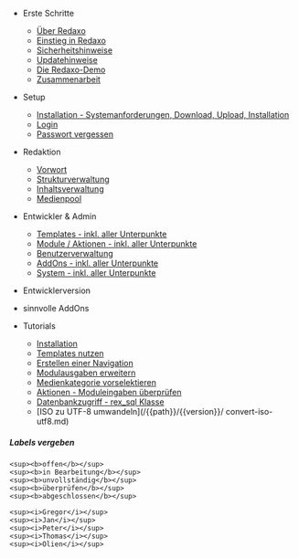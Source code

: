 - Erste Schritte
    - [Über Redaxo](/{{path}}/{{version}}/ueber-redaxo)
    - [Einstieg in Redaxo](/{{path}}/{{version}}/einstieg)
    - [Sicherheitshinweise](/{{path}}/{{version}}/sicherheitshinweise)
    - [Updatehinweise](/{{path}}/{{version}}/updatehinweise)
    - [Die Redaxo-Demo](/{{path}}/{{version}}/demo)
    - [Zusammenarbeit](/{{path}}/{{version}}/zusammenarbeit)

- Setup
    - [Installation - Systemanforderungen, Download, Upload, Installation](/{{path}}/{{version}}/installation)
    - [Login](/{{path}}/{{version}}/login)
    - [Passwort vergessen](/{{path}}/{{version}}/passwort-vergessen)

- Redaktion
    - [Vorwort](/{{path}}/{{version}}/redaktion-vorwort)
    - [Strukturverwaltung](/{{path}}/{{version}}/strukturverwaltung) 
    - [Inhaltsverwaltung](/{{path}}/{{version}}/inhaltsverwaltung)
    - [Medienpool](/{{path}}/{{version}}/medienpool)

- Entwickler & Admin
    - [Templates - inkl. aller Unterpunkte](/{{path}}/{{version}}/templates)
    - [Module / Aktionen - inkl. aller Unterpunkte](/{{path}}/{{version}}/module-aktionen)
    - [Benutzerverwaltung](/{{path}}/{{version}}/benutzerverwaltung)
    - [AddOns - inkl. aller Unterpunkte](/{{path}}/{{version}}/addons)
    - [System - inkl. aller Unterpunkte](/{{path}}/{{version}}/system)

- Entwicklerversion

- sinnvolle AddOns

- Tutorials
    - [Installation](/{{path}}/{{version}}/tutorial-installation)
    - [Templates nutzen](/{{path}}/{{version}}/tutorial-templates)
    - [Erstellen einer Navigation](/{{path}}/{{version}}/tutorial-templates)
    - [Modulausgaben erweitern](/{{path}}/{{version}}/tutorial-modulausgaben) 
    - [Medienkategorie vorselektieren](/{{path}}/{{version}}/tutorial-medienkategorie-vorselektieren)
    - [Aktionen - Moduleingaben überprüfen](/{{path}}/{{version}}/tutorial-aktionen) 
    - [Datenbankzugriff - rex_sql Klasse](/{{path}}/{{version}}/tutorial-rexsql)
    - [ISO zu UTF-8 umwandeln](/{{path}}/{{version}}/ convert-iso-utf8.md)
   


   

##### Labels vergeben

```
<sup><b>offen</b></sup>
<sup><b>in Bearbeitung</b></sup>
<sup><b>unvollständig</b></sup>
<sup><b>überprüfen</b></sup>
<sup><b>abgeschlossen</b></sup>

<sup><i>Gregor</i></sup>
<sup><i>Jan</i></sup>
<sup><i>Peter</i></sup>
<sup><i>Thomas</i></sup>
<sup><i>Olien</i></sup>
```
